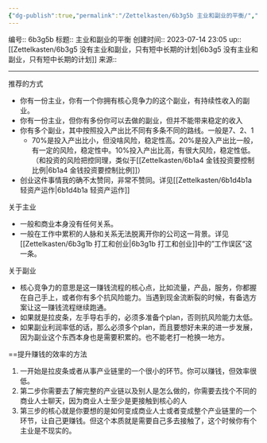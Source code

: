 ```yaml
---
{"dg-publish":true,"permalink":"/Zettelkasten/6b3g5b 主业和副业的平衡/","dgPassFrontmatter":true}
---
```


编号:: 6b3g5b
标题:: 主业和副业的平衡
创建时间:: 2023-07-14 23:05
up:: [[Zettelkasten/6b3g5 没有主业和副业，只有短中长期的计划\|6b3g5 没有主业和副业，只有短中长期的计划]]
来源:: 

---
推荐的方式
- 你有一份主业，你有一个你拥有核心竞争力的这个副业，有持续性收入的副业。
- 你有一份主业，但你有多份你可以去做的副业，但并不能带来稳定的收入
- 你有多个副业，其中按照投入产出比不同有多条不同的路线。一般是7、2、1
	- 70%是投入产出比小，但没啥风险，稳定性高。20%是投入产出比一般，有一定的风险，稳定性中。10%投入产出比高，有很大风险，稳定性低。（和投资的风险把控同理，类似于[[Zettelkasten/6b1a4 金钱投资要控制比例\|6b1a4 金钱投资要控制比例]]）
- 创业这件事情我的确不太赞同，非常不赞同。详见[[Zettelkasten/6b1d4b1a 轻资产运作\|6b1d4b1a 轻资产运作]]

关于主业
- 一般和商业本身没有任何关系。
- 一般在工作中累积的人脉和关系无法脱离开你的公司这一背景。详见[[Zettelkasten/6b3g1b 打工和创业\|6b3g1b 打工和创业]]中的”工作误区“这一条。

关于副业
- 核心竞争力的意思是这一赚钱流程的核心点，比如流量，产品，服务，你都握在自己手上，或者你有多个抗风险能力。当遇到现金流断裂的时候，有备选方案让这一赚钱流程继续跑通。
- 如果就是拉皮条，左手导右手的，必须多准备个plan，否则抗风险能力太低。
- 如果副业利润率低的话，那么必须多个plan，而且要想好未来的进一步发展，因为副业这个东西本身也是需要积累的。也不能老打一枪换一地方。

==提升赚钱的效率的方法
1. 一开始是拉皮条或者从事产业链里的一个很小的环节。你可以赚钱，但效率很低。
2. 第二步你需要去了解完整的产业链以及别人是怎么做的，你需要去找个不同的商业人士聊天，因为商业人士至少是更接触到核心的人
3. 第三步的核心就是你要想的是如何变成商业人士或者变成整个产业链里的一个环节，让自己更赚钱。但这个本质就是需要自己多去接触了，这个时候你有个主业是不现实的。